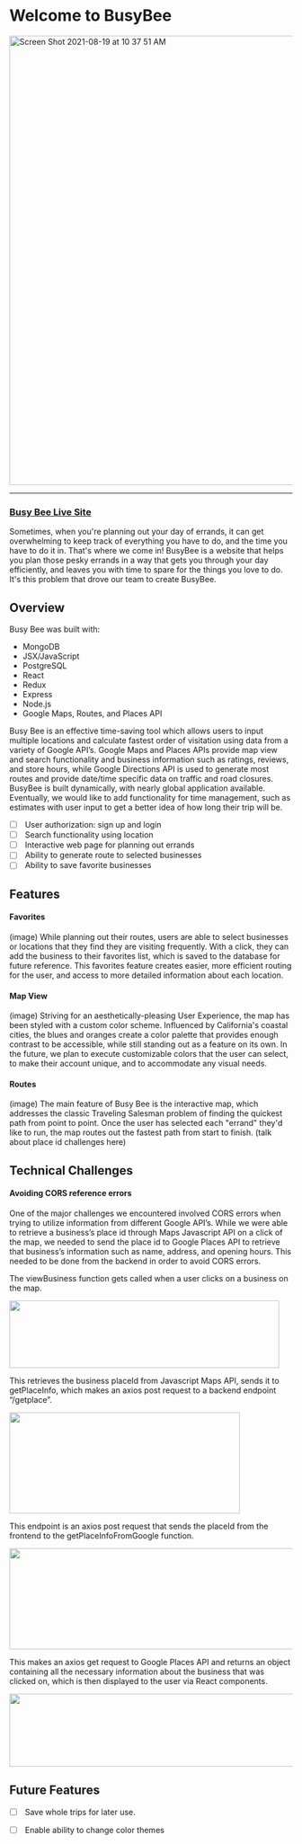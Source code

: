 Welcome to BusyBee
=========================
<img width="800" alt="Screen Shot 2021-08-19 at 10 37 51 AM" src="https://user-images.githubusercontent.com/76131255/130117247-5749b91b-0a10-429f-829e-e20984205ee9.png">


* * * * *
### [Busy Bee Live Site](https://bizeebee.herokuapp.com/#/)


Sometimes, when you're planning out your day of errands, it can get overwhelming to keep track of everything you have to do, and the time you have to do it in. That's where we come in! BusyBee is a website that helps you plan those pesky errands in a way that gets you through your day efficiently, and leaves you with time to spare for the things you love to do. It's this problem that drove our team to create BusyBee.

Overview
-------------------------------------------------------------------------------
Busy Bee was built with:

* MongoDB
* JSX/JavaScript
* PostgreSQL
* React
* Redux
* Express
* Node.js
* Google Maps, Routes, and Places API

Busy Bee is an effective time-saving tool which allows users to input multiple locations and calculate fastest order of visitation using data from a variety of Google API’s. Google Maps and Places APIs provide map view and search functionality and business information such as ratings, reviews, and store hours, while Google Directions API is used to generate most routes and provide date/time specific data on traffic and road closures. BusyBee is built dynamically, with nearly global application available. Eventually, we would like to add functionality for time management, such as estimates with user input to get a better idea of how long their trip will be.

-   [ ]  User authorization: sign up and login
-   [ ]  Search functionality using location
-   [ ]  Interactive web page for planning out errands
-   [ ]  Ability to generate route to selected businesses
-   [ ]  Ability to save favorite businesses

Features 
-------------------------------------------------------------------------------
#### Favorites
(image)
While planning out their routes, users are able to select businesses or locations that they find they are visiting frequently.  With a click, they can add the business to their favorites list, which is saved to the database for future reference.  This favorites feature creates easier, more efficient routing for the user, and access to more detailed information about each location.

#### Map View
(image)
Striving for an aesthetically-pleasing User Experience, the map has been styled with a custom color scheme.  Influenced by California's coastal cities, the blues and oranges create a color palette that provides enough contrast to be accessible, while still standing out as a feature on its own.  In the future, we plan to execute customizable colors that the user can select, to make their account unique, and to accommodate any visual needs. 


#### Routes
(image)
The main feature of Busy Bee is the interactive map, which addresses the classic Traveling Salesman problem of finding the quickest path from point to point.  Once the user has selected each "errand" they'd like to run, the map routes out the fastest path from start to finish.
(talk about place id challenges here)

Technical Challenges
-------------------------------------------------------------------------------
#### Avoiding CORS reference errors
One of the major challenges we encountered involved CORS errors when trying to utilize information from different Google API’s. While we were able to retrieve a business’s place id through Maps Javascript API on a click of the map, we needed to send the place id to Google Places API to retrieve that business’s information such as name, address, and opening hours. This needed to be done from the backend in order to avoid CORS errors. 

The viewBusiness function gets called when a user clicks on a business on the map. 


<img src="https://user-images.githubusercontent.com/76131255/130127141-d4e2106a-35ee-42de-9c91-4d29e495a32b.png" width="480" height="120">


This retrieves the business placeId from Javascript Maps API, sends it to getPlaceInfo, which makes an axios post request to a backend endpoint “/getplace”. 

<img src="https://user-images.githubusercontent.com/76131255/130127301-4190b9df-e198-4145-a60d-8fc6b976bd4d.png" width="410" height="180">

This endpoint is an axios post request that sends the placeId from the frontend to the getPlaceInfoFromGoogle function. 

<img src="https://user-images.githubusercontent.com/76131255/130127503-6c5335f6-01c5-4b5f-af4c-e69de768b7ac.png" width="600" height="180">



This makes an axios get request to Google Places API and returns an object containing all the necessary information about the business that was clicked on, which is
then displayed to the user via React components.  

<img src="https://user-images.githubusercontent.com/76131255/130127693-998dc862-24b1-4789-b1e8-7b13e012aa72.png" width="580" height="130">






Future Features
-------------------------------------------------------------------------------
-   [ ]  Save whole trips for later use.
-   [ ]  Enable ability to change color themes

